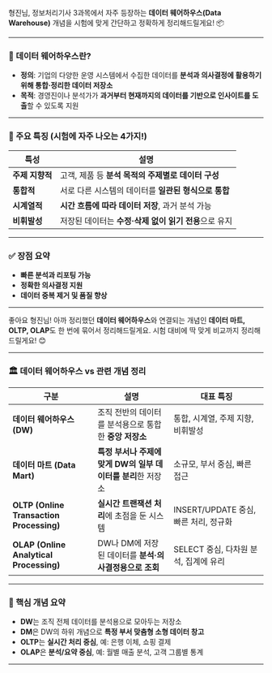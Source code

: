 형진님, 정보처리기사 3과목에서 자주 등장하는 **데이터 웨어하우스(Data Warehouse)** 개념을 시험에 맞게 간단하고 정확하게 정리해드릴게요! 📦

---

### 🧠 데이터 웨어하우스란?
- **정의**: 기업의 다양한 운영 시스템에서 수집한 데이터를 **분석과 의사결정에 활용하기 위해 통합·정리한 데이터 저장소**
- **목적**: 경영진이나 분석가가 **과거부터 현재까지의 데이터를 기반으로 인사이트를 도출**할 수 있도록 지원

---

### 📌 주요 특징 (시험에 자주 나오는 4가지!)
| 특성        | 설명 |
|-------------|------|
| **주제 지향적** | 고객, 제품 등 **분석 목적의 주제별로 데이터 구성** |
| **통합적**   | 서로 다른 시스템의 데이터를 **일관된 형식으로 통합** |
| **시계열적** | **시간 흐름에 따라 데이터 저장**, 과거 분석 가능 |
| **비휘발성** | 저장된 데이터는 **수정·삭제 없이 읽기 전용**으로 유지 |

---

### ✅ 장점 요약
- **빠른 분석과 리포팅 가능**
- **정확한 의사결정 지원**
- **데이터 중복 제거 및 품질 향상**

---
좋아요 형진님! 아까 정리했던 **데이터 웨어하우스**와 연결되는 개념인 **데이터 마트, OLTP, OLAP**도 한 번에 묶어서 정리해드릴게요. 시험 대비에 딱 맞게 비교까지 정리해드릴게요! 😊

---

### 🏛️ 데이터 웨어하우스 vs 관련 개념 정리

| 구분                                       | 설명                                    | 대표 특징                        |
| ---------------------------------------- | ------------------------------------- | ---------------------------- |
| **데이터 웨어하우스 (DW)**                       | 조직 전반의 데이터를 분석용으로 통합한 **중앙 저장소**      | 통합, 시계열, 주제 지향, 비휘발성         |
| **데이터 마트 (Data Mart)**                   | **특정 부서나 주제에 맞게 DW의 일부 데이터를 분리**한 저장소 | 소규모, 부서 중심, 빠른 접근            |
| **OLTP (Online Transaction Processing)** | **실시간 트랜잭션 처리**에 초점을 둔 시스템            | INSERT/UPDATE 중심, 빠른 처리, 정규화 |
| **OLAP (Online Analytical Processing)**  | DW나 DM에 저장된 데이터를 **분석·의사결정용으로 조회**    | SELECT 중심, 다차원 분석, 집계에 유리    |

---

### 🧠 핵심 개념 요약

- **DW**는 조직 전체 데이터를 분석용으로 모아두는 저장소
- **DM**은 DW의 하위 개념으로 **특정 부서 맞춤형 소형 데이터 창고**
- **OLTP**는 **실시간 처리 중심**, 예: 은행 이체, 쇼핑 결제
- **OLAP**은 **분석/요약 중심**, 예: 월별 매출 분석, 고객 그룹별 통계

---

